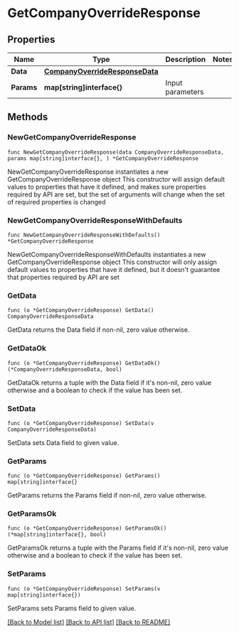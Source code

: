 # GetCompanyOverrideResponse

## Properties

Name | Type | Description | Notes
------------ | ------------- | ------------- | -------------
**Data** | [**CompanyOverrideResponseData**](CompanyOverrideResponseData.md) |  | 
**Params** | **map[string]interface{}** | Input parameters | 

## Methods

### NewGetCompanyOverrideResponse

`func NewGetCompanyOverrideResponse(data CompanyOverrideResponseData, params map[string]interface{}, ) *GetCompanyOverrideResponse`

NewGetCompanyOverrideResponse instantiates a new GetCompanyOverrideResponse object
This constructor will assign default values to properties that have it defined,
and makes sure properties required by API are set, but the set of arguments
will change when the set of required properties is changed

### NewGetCompanyOverrideResponseWithDefaults

`func NewGetCompanyOverrideResponseWithDefaults() *GetCompanyOverrideResponse`

NewGetCompanyOverrideResponseWithDefaults instantiates a new GetCompanyOverrideResponse object
This constructor will only assign default values to properties that have it defined,
but it doesn't guarantee that properties required by API are set

### GetData

`func (o *GetCompanyOverrideResponse) GetData() CompanyOverrideResponseData`

GetData returns the Data field if non-nil, zero value otherwise.

### GetDataOk

`func (o *GetCompanyOverrideResponse) GetDataOk() (*CompanyOverrideResponseData, bool)`

GetDataOk returns a tuple with the Data field if it's non-nil, zero value otherwise
and a boolean to check if the value has been set.

### SetData

`func (o *GetCompanyOverrideResponse) SetData(v CompanyOverrideResponseData)`

SetData sets Data field to given value.


### GetParams

`func (o *GetCompanyOverrideResponse) GetParams() map[string]interface{}`

GetParams returns the Params field if non-nil, zero value otherwise.

### GetParamsOk

`func (o *GetCompanyOverrideResponse) GetParamsOk() (*map[string]interface{}, bool)`

GetParamsOk returns a tuple with the Params field if it's non-nil, zero value otherwise
and a boolean to check if the value has been set.

### SetParams

`func (o *GetCompanyOverrideResponse) SetParams(v map[string]interface{})`

SetParams sets Params field to given value.



[[Back to Model list]](../README.md#documentation-for-models) [[Back to API list]](../README.md#documentation-for-api-endpoints) [[Back to README]](../README.md)


